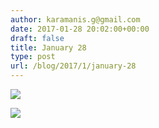 ```yaml
---
author: karamanis.g@gmail.com
date: 2017-01-28 20:02:00+00:00
draft: false
title: January 28
type: post
url: /blog/2017/1/january-28
---
```




  
   ![](/images/2017-01-28-20171january-28/20170128-DSCF4658.jpg)

  

  
   ![](/images/2017-01-28-20171january-28/20170128-DSCF4662.jpg)

  


